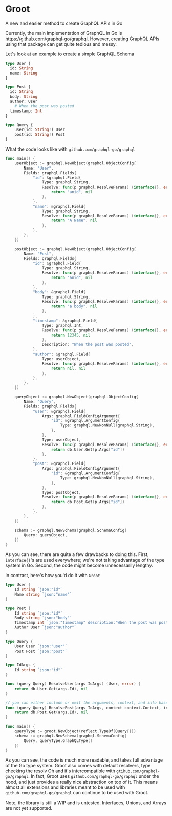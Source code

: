 # Groot

A new and easier method to create GraphQL APIs in Go

Currently, the main implementation of GraphQL in Go is https://github.com/graphql-go/graphql. However, creating GraphQL APIs using that package can get quite tedious and messy.

Let's look at an example to create a simple GraphQL Schema

```graphql
type User {
  id: String
  name: String
}

type Post {
  id: String
  body: String
  author: User
	# When the post was posted
  timestamp: Int
}

type Query {
	user(id: String!) User
	post(id: String!) Post
}
```

What the code looks like with `github.com/graphql-go/graphql`

```go
func main() {
	userObject := graphql.NewObject(graphql.ObjectConfig{
		Name: "User",
		Fields: graphql.Fields{
			"id": &graphql.Field{
				Type: graphql.String,
				Resolve: func(p graphql.ResolveParams) (interface{}, error) {
					return "anid", nil
				},
			},
			"name": &graphql.Field{
				Type: graphql.String,
				Resolve: func(p graphql.ResolveParams) (interface{}, error) {
					return "A Name", nil
				},
			},
		},
	})

	postObject := graphql.NewObject(graphql.ObjectConfig{
		Name: "Post",
		Fields: graphql.Fields{
			"id": &graphql.Field{
				Type: graphql.String,
				Resolve: func(p graphql.ResolveParams) (interface{}, error) {
					return "anid", nil
				},
			},
			"body": &graphql.Field{
				Type: graphql.String,
				Resolve: func(p graphql.ResolveParams) (interface{}, error) {
					return "a body", nil
				},
			},
			"timestamp": &graphql.Field{
				Type: graphql.Int,
				Resolve: func(p graphql.ResolveParams) (interface{}, error) {
					return 12345, nil
				},
				Description: "When the post was posted",
			},
			"author": &graphql.Field{
				Type: userObject,
				Resolve: func(p graphql.ResolveParams) (interface{}, error) {
					return nil, nil
				},
			},
		},
	})

	queryObject := graphql.NewObject(graphql.ObjectConfig{
		Name: "Query",
		Fields: graphql.Fields{
			"user": &graphql.Field{
				Args: graphql.FieldConfigArgument{
					"id": &graphql.ArgumentConfig{
						Type: graphql.NewNonNull(graphql.String),
					},
				},
				Type: userObject,
				Resolve: func(p graphql.ResolveParams) (interface{}, error) {
					return db.User.Get(p.Args["id"])
				},
			},
			"post": &graphql.Field{
				Args: graphql.FieldConfigArgument{
					"id": &graphql.ArgumentConfig{
						Type: graphql.NewNonNull(graphql.String),
					},
				},
				Type: postObject,
				Resolve: func(p graphql.ResolveParams) (interface{}, error) {
					return db.Post.Get(p.Args["id"])
				},
			},
		},
	})

	schema := graphql.NewSchema(graphql.SchemaConfig{
		Query: queryObject,
	})
}
```

As you can see, there are quite a few drawbacks to doing this. First, `interface{}`'s are used everywhere; we're not taking advantage of the type system in Go. Second, the code might become unnecessarily lengthy.

In contrast, here's how you'd do it with `Groot`

```go
type User {
	Id string `json:"id"`
	Name string `json:"name"`
}

type Post {
	Id string `json:"id"`
	Body string `json:"body"`
	Timestamp int `json:"timestamp" description:"When the post was posted"`
	Author User `json:"author"`
}

type Query {
	User User `json:"user"`
	Post Post `json:"post"`
}

type IdArgs {
	Id string `json:"id"`
}

func (query Query) ResolveUser(args IdArgs) (User, error) {
	return db.User.Get(args.Id), nil
}

// you can either include or omit the arguments, context, and info based on the needs of your resolver.
func (query Query) ResolvePost(args IdArgs, context context.Context, info graphql.ResolveInfo) (Post, error) {
	return db.Post.Get(args.Id), nil
}

func main() {
	queryType := groot.NewObject(reflect.TypeOf(Query{}))
	schema := graphql.NewSchema(graphql.SchemaConfig{
		Query, queryType.GraphQLType()
	})
}
```

As you can see, the code is much more readable, and takes full advantage of the Go type system. Groot also comes with default resolvers, type checking the resolv Oh and it's intercompatible with `gtihub.com/graphql-go/graphql`. In fact, Groot uses `github.com/graphql-go/graphql` under the hood, and just provides a really nice abstraction on top of it. This means almost all extensions and libraries meant to be used with `github.com/graphql-go/graphql` can continue to be used with Groot.

Note, the library is still a WIP and is untested. Interfaces, Unions, and Arrays are not yet supported.
